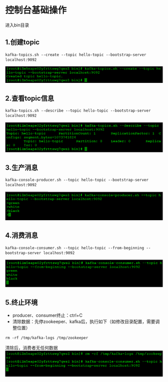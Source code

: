# 控制台基础操作
进入bin目录
## 1.创建topic
```
kafka-topics.sh --create --topic hello-topic --bootstrap-server localhost:9092
```
![](../../../../../../pictures/kafka/01QuickStart/createTopic.png)
## 2.查看topic信息
```
kafka-topics.sh --describe --topic hello-topic --bootstrap-server localhost:9092
```
![](../../../../../../pictures/kafka/01QuickStart/viewTopic.png)
## 3.生产消息
```
kafka-console-producer.sh --topic hello-topic --bootstrap-server localhost:9092
```
![](../../../../../../pictures/kafka/01QuickStart/producer.png)
## 4.消费消息
```
kafka-console-consumer.sh --topic hello-topic --from-beginning --bootstrap-server localhost:9092
```
![](../../../../../../pictures/kafka/01QuickStart/consumer.png)
## 5.终止环境
- producer、consumer终止：ctrl+C
- 清除数据：先停zookeeper、kafka后，执行如下（如修改目录配置，需要调整位置）
```
rm -rf /tmp/kafka-logs /tmp/zookeeper
```
清除后，消费者无任何数据   
![](../../../../../../pictures/kafka/01QuickStart/clean.png)
